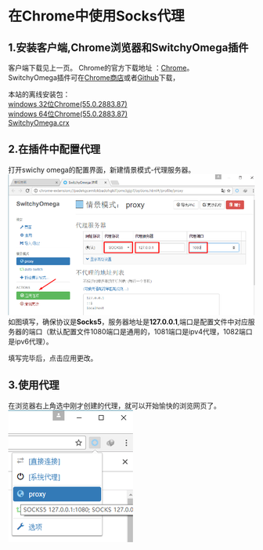 # 在Chrome中使用Socks代理
## 1.安装客户端,Chrome浏览器和SwitchyOmega插件
客户端下载见上一页。
Chrome的官方下载地址 ：[Chrome](https://www.google.com/intl/en/chrome/browser/desktop/index.html?standalone=1)。  
SwitchyOmega插件可在[Chrome商店](https://chrome.google.com/webstore/detail/proxy-switchyomega/padekgcemlokbadohgkifijomclgjgif?hl=en)或者[Github](https://github.com/FelisCatus/SwitchyOmega/releases)下载，

本站的离线安装包：   
[windows 32位Chrome(55.0.2883.87)](../file/ChromeStandaloneSetup.exe)   
[windows 64位Chrome(55.0.2883.87)](../file/ChromeStandaloneSetup64.exe)   
[SwitchyOmega.crx](../file/SwitchyOmega.crx)
## 2.在插件中配置代理
打开swichy omega的配置界面，新建情景模式-代理服务器。   
![](/assets/chrome-socks-conf.png)  
如图填写，确保协议是**Socks5**，服务器地址是**127.0.0.1**,端口是配置文件中对应服务器的端口（默认配置文件1080端口是通用的，1081端口是ipv4代理，1082端口是ipv6代理）。  

填写完毕后，点击应用更改。   

## 3.使用代理
在浏览器右上角选中刚才创建的代理，就可以开始愉快的浏览网页了。  
![](/assets/chrome-socks5-use.png)
